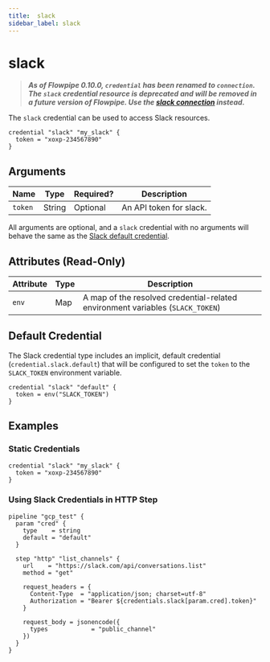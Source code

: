 ```yaml
---
title:  slack
sidebar_label: slack
---
```


# slack

> ***As of Flowpipe 0.10.0, `credential` has been renamed to `connection`.  The `slack` credential resource is deprecated and will be removed in a future version of Flowpipe. Use the [slack connection](/docs/reference/config-files/connection/slack) instead.***

The `slack` credential can be used to access Slack resources.

```hcl
credential "slack" "my_slack" {
  token = "xoxp-234567890"
}
```

## Arguments

| Name            | Type    | Required?| Description
|-----------------|---------|----------|-------------------
| `token`         |  String | Optional | An API token for slack.

All arguments are optional, and a `slack` credential with no arguments will behave the same as the [Slack default credential](#default-credential).

## Attributes (Read-Only)

| Attribute       | Type    | Description
|-----------------|---------|-----------------
| `env`           | Map     | A map of the resolved credential-related environment variables (`SLACK_TOKEN`)

## Default Credential

The Slack credential type includes an implicit, default credential (`credential.slack.default`) that will be configured to set the `token` to the `SLACK_TOKEN` environment variable.

```hcl
credential "slack" "default" {
  token = env("SLACK_TOKEN")
}
```

## Examples

### Static Credentials

```hcl
credential "slack" "my_slack" {
  token = "xoxp-234567890"
}
```

### Using Slack Credentials in HTTP Step

```hcl
pipeline "gcp_test" {
  param "cred" {
    type    = string
    default = "default"
  }

  step "http" "list_channels" {
    url    = "https://slack.com/api/conversations.list"
    method = "get"

    request_headers = {
      Content-Type  = "application/json; charset=utf-8"
      Authorization = "Bearer ${credentials.slack[param.cred].token}"
    }

    request_body = jsonencode({
      types            = "public_channel"
    })
  }
}
```
